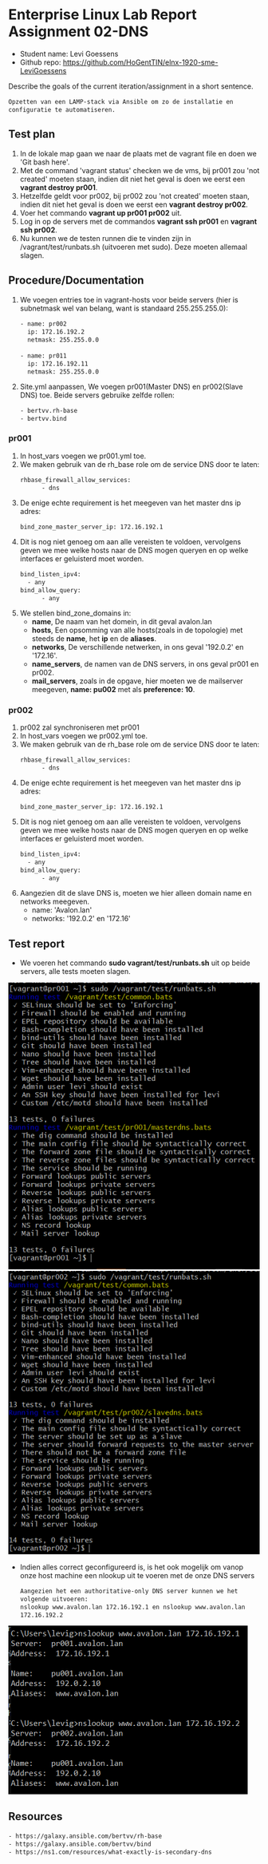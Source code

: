 # Enterprise Linux Lab Report Assignment 02-DNS

- Student name: Levi Goessens
- Github repo: <https://github.com/HoGentTIN/elnx-1920-sme-LeviGoessens>

Describe the goals of the current iteration/assignment in a short sentence.
```
Opzetten van een LAMP-stack via Ansible om zo de installatie en configuratie te automatiseren.
```

## Test plan

1. In de lokale map gaan we naar de plaats met de vagrant file en doen we 'Git bash here'.
2. Met de command 'vagrant status' checken we de vms, bij pr001 zou 'not created' moeten staan, indien dit niet het geval is doen we eerst een **vagrant destroy pr001**.
3. Hetzelfde geldt voor pr002, bij pr002 zou 'not created' moeten staan, indien dit niet het geval is doen we eerst een **vagrant destroy pr002**.
4. Voer het commando **vagrant up pr001 pr002** uit.
5. Log in op de servers met de commandos **vagrant ssh pr001** en **vagrant ssh pr002**.
6. Nu kunnen we de testen runnen die te vinden zijn in /vagrant/test/runbats.sh (uitvoeren met sudo). Deze moeten allemaal slagen.



## Procedure/Documentation

1. We voegen entries toe in vagrant-hosts voor beide servers (hier is subnetmask wel van belang, want is standaard 255.255.255.0):
	```
	- name: pr002
  	  ip: 172.16.192.2
  	  netmask: 255.255.0.0

	- name: pr011
  	  ip: 172.16.192.11
  	  netmask: 255.255.0.0
	```
2. Site.yml aanpassen, We voegen pr001(Master DNS) en pr002(Slave DNS) toe. Beide servers gebruike zelfde rollen:
    ```
    - bertvv.rh-base
    - bertvv.bind
    ```
### pr001
1. In host_vars voegen we pr001.yml toe.
2. We maken gebruik van de rh_base role om de service DNS door te laten:
	```
	rhbase_firewall_allow_services:
          - dns
	```
3. De enige echte requirement is het meegeven van het master dns ip adres:
	```
	bind_zone_master_server_ip: 172.16.192.1
	```
4. Dit is nog niet genoeg om aan alle vereisten te voldoen, vervolgens geven we mee welke hosts naar de DNS mogen queryen en op welke interfaces er geluisterd moet worden.
	```
	bind_listen_ipv4:
  	  - any
	bind_allow_query:
          - any
	```
5. We stellen bind_zone_domains in:
	- **name**, De naam van het domein, in dit geval avalon.lan
	- **hosts**, Een opsomming van alle hosts(zoals in de topologie) met steeds de **name**, het **ip** en de **aliases**.
	- **networks**, De verschillende netwerken, in ons geval '192.0.2' en '172.16'.
	- **name_servers**, de namen van de DNS servers, in ons geval pr001 en pr002.
	- **mail_servers**, zoals in de opgave, hier moeten we de mailserver meegeven, **name: pu002** met als **preference: 10**.

### pr002
1. pr002 zal synchroniseren met pr001
2. In host_vars voegen we pr002.yml toe.
3. We maken gebruik van de rh_base role om de service DNS door te laten:
	```
	rhbase_firewall_allow_services:
          - dns
	```
4. De enige echte requirement is het meegeven van het master dns ip adres:
	```
	bind_zone_master_server_ip: 172.16.192.1
	```
5. Dit is nog niet genoeg om aan alle vereisten te voldoen, vervolgens geven we mee welke hosts naar de DNS mogen queryen en op welke interfaces er geluisterd moet worden.
	```
	bind_listen_ipv4:
  	  - any
	bind_allow_query:
          - any
	```
6. Aangezien dit de slave DNS is, moeten we hier alleen domain name en networks meegeven.
 	- name: 'Avalon.lan'
	- networks: '192.0.2' en '172.16'

	

## Test report

- We voeren het commando **sudo vagrant/test/runbats.sh** uit op beide servers, alle tests moeten slagen.

![pr001](fotos/assignment02_tests001.PNG)
![pr002](fotos/assignment02_tests002.PNG)
- Indien alles correct geconfigureerd is, is het ook mogelijk om vanop onze host machine een nlookup uit te voeren met de onze DNS servers
	```
	Aangezien het een authoritative-only DNS server kunnen we het volgende uitvoeren:
	nslookup www.avalon.lan 172.16.192.1 en nslookup www.avalon.lan 172.16.192.2
	```
![pr001](fotos/nslookup.PNG)


## Resources

	- https://galaxy.ansible.com/bertvv/rh-base
	- https://galaxy.ansible.com/bertvv/bind
	- https://ns1.com/resources/what-exactly-is-secondary-dns

